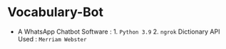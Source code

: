 # Vocabulary-Bot
- A WhatsApp Chatbot
Software : 1. ```Python 3.9```
           2. ```ngrok```
Dictionary API Used : ```Merriam Webster```
   
